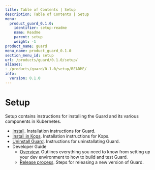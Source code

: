 ```yaml
---
title: Table of Contents | Setup
description: Table of Contents | Setup
menu:
  product_guard_0.1.0:
    identifier: setup-readme
    name: Readme
    parent: setup
    weight: -1
product_name: guard
menu_name: product_guard_0.1.0
section_menu_id: setup
url: /products/guard/0.1.0/setup/
aliases:
- /products/guard/0.1.0/setup/README/
info:
  version: 0.1.0
---
```


# Setup

Setup contains instructions for installing the Guard and its various components in Kubernetes.

- [Install](/products/guard/0.1.0/setup/install). Installation instructions for Guard.
- [Install in Kops](/products/guard/0.1.0/setup/install-kops). Installation instructions for Kops.
- [Uninstall Guard](/products/guard/0.1.0/setup/uninstall). Instructions for uninstallating Guard.
- Developer Guide
  - [Overview](/products/guard/0.1.0/setup/developer-guide/overview). Outlines everything you need to know from setting up your dev environment to how to build and test Guard.
  - [Release process](/products/guard/0.1.0/setup/developer-guide/release). Steps for releasing a new version of Guard.
